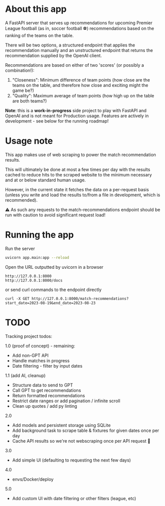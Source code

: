 # About this app

A FastAPI server that serves up recommendations for upcoming Premier League football (as in, soccer football :soccer:) recommendations based on the ranking of the teams on the table.

There will be two options, a structured endpoint that applies the recommendation manually and an unstructured endpoint that returns the recommendation supplied by the OpenAI client.

Recommendations are based on either of two 'scores' (or possibly a combination!):

1. "Closeness": Minimum difference of team points (how close are the teams on the table, and therefore how close and exciting might the game be?)
2. "Quality": Maximum average of team points (how high up on the table are both teams?)

**Note**: this is a **work-in-progress** side project to play with FastAPI and OpenAI and is not meant for Production usage. Features are actively in development - see below for the running roadmap!

# Usage note

This app makes use of web scraping to power the match recommendation results.

This will ultimately be done at most a few times per day with the results cached to reduce hits to the scraped website to the minimum necessary and at or below standard human usage.

However, in the current state it fetches the data on a per-request basis (unless you write and load the results to/from a file in development, which is recommended).

:warning: As such any requests to the match-recommendations endpoint should be run with caution to avoid significant request load!

# Running the app

Run the server

```bash
uvicorn app.main:app --reload
```

Open the URL outputted by uvicorn in a browser

```
http://127.0.0.1:8000
http://127.0.0.1:8000/docs
```

or send curl commands to the endpoint directly

```
curl -X GET http://127.0.0.1:8000/match-recommendations?start_date=2023-08-19&end_date=2023-08-23
```

# TODO

Tracking project todos:

1.0 (proof of concept) - remaining:

* Add non-GPT API
* Handle matches in progress
* Date filtering - filter by input dates

1.1 (add AI, cleanup)

* Structure data to send to GPT
* Call GPT to get recommendations
* Return formatted recommendations
* Restrict date ranges or add pagination / infinite scroll
* Clean up quotes / add py linting

2.0

* Add models and persistent storage using SQLite
* Add background task to scrape table & fixtures for given dates once per day
* Cache API results so we're not webscraping once per API request :grimacing:

3.0

* Add simple UI (defaulting to requesting the next few days)

4.0

* envs/Docker/deploy

5.0

* Add custom UI with date filtering or other filters (league, etc)

